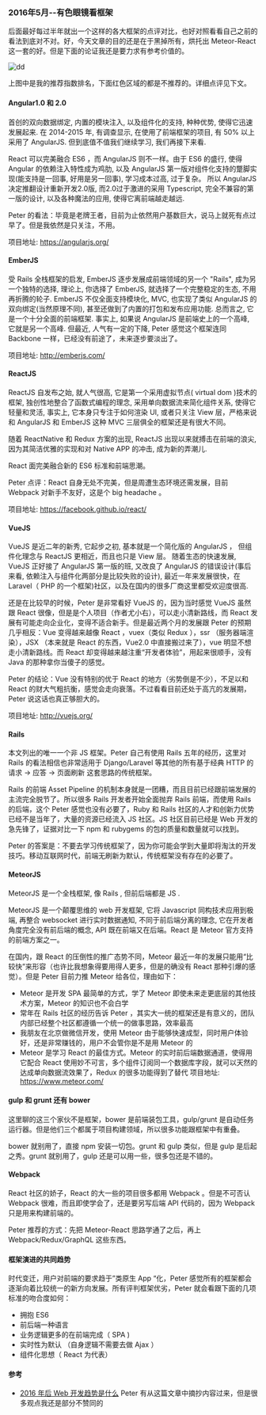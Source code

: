 ### 2016年5月--有色眼镜看框架

后面最好每过半年就出一个这样的各大框架的点评对比，也好对照看看自己之前的看法到底对不对。好，今天文章的目的还是在于黑掉所有，烘托出 Meteor-React 这一套的好。但是下面的论证我还是要力求有参考价值的。

![dd](http://o6zn1jujz.bkt.clouddn.com/pic21-1-frameworks.png)

上图中是我的推荐指数排名，下面红色区域的都是不推荐的。详细点评见下文。

#### Angular1.0 和 2.0

首创的双向数据绑定, 内置的模块注入, 以及组件化的支持, 种种优势, 使得它迅速发展起来. 在 2014-2015 年, 有调查显示, 在使用了前端框架的项目, 有 50% 以上采用了 AngularJS. 但到底值不值我们继续学习, 我们再接下来看.

React 可以完美融合 ES6 ，而 AngularJS 则不一样。由于 ES6 的盛行, 使得 Angular 的依赖注入特性成为鸡肋, 以及 AngularJS 第一版对组件化支持的蹩脚实现(能支持是一回事, 好用是另一回事), 学习成本过高, 过于复杂。 所以 AngularJS 决定推翻设计重新开发2.0版, 而2.0过于激进的采用 Typescript, 完全不兼容的第一版的设计, 以及各种魔法的应用, 使得它离前端越走越远.

Peter 的看法：毕竟是老牌王者，目前为止依然用户基数巨大，说马上就死有点过早了。但是我依然是只关注，不用。

项目地址: https://angularjs.org/

#### EmberJS

受 Rails 全栈框架的启发, EmberJS 逐步发展成前端领域的另一个 "Rails", 成为另一个独特的选择, 理论上, 你选择了 EmberJS, 就选择了一个完整稳定的生态, 不用再折腾的轮子. EmberJS 不仅全面支持模块化, MVC, 也实现了类似 AngularJS 的双向绑定(当然原理不同), 甚至还做到了内置的打包和发布应用功能. 总而言之, 它是一个十分全面的前端框架. 事实上, 如果说 AngularJS 是前端史上的一个高峰, 它就是另一个高峰. 但最近, 人气有一定的下降, Peter 感觉这个框架连同 Backbone 一样，已经没有前途了，未来逐步要淡出了。

项目地址: http://emberjs.com/

#### ReactJS

ReactJS 自发布之始, 就人气很高, 它是第一个采用虚拟节点( virtual dom )技术的框架, 独创性地整合了函数式编程的理念, 采用单向数据流来简化组件关系, 使得它轻量和灵活, 事实上, 它本身只专注于如何渲染 UI, 或者只关注 View 层，严格来说和 AngularJS 和 EmberJS 这种 MVC 三层俱全的框架还是有很大不同。

随着 ReactNative 和 Redux 方案的出现, ReactJS 出现以来就搏击在前端的浪尖, 因为其简洁优雅的实现和对 Native APP 的冲击, 成为新的弄潮儿.

React 面完美融合新的 ES6 标准和前端思潮。

Peter 点评：React 自身无处不完美，但是周遭生态环境还需发展，目前 Webpack 对新手不友好，这是个 big headache 。

项目地址: https://facebook.github.io/react/

#### VueJS

VueJS 是近二年的新秀, 它起步之初, 基本就是一个简化版的 AngularJS ， 但组件化理念与 ReactJS 更相近，而且也只是 View 层。 随着生态的快速发展, VueJS 正好接了 AngularJS 第一版的班, 又改良了 AngularJS 的错误设计(事后来看, 依赖注入与组件化两部分是比较失败的设计), 最近一年来发展很快，在 Laravel（ PHP 的一个框架)社区，以及在国内的很多厂商这里都受欢迎度很高.

还是在比较早的时候，Peter 是非常看好 VueJS 的，因为当时感觉 VueJS 虽然跟 React 很像，但是是个人项目（作者尤小右），可以走小清新路线，而 React 发展有可能走向企业化，变得不适合新手。但是最近两个月的发展跟 Peter 的预期几乎相反：Vue 变得越来越像 React ，vuex（类似 Redux ），ssr （服务器端渲染），JSX （本来就是 React 的东西，Vue2.0 中直接搬过来了），vue 明显不想走小清新路线。而 React 却变得越来越注重“开发者体验”，用起来很顺手，没有 Java 的那种拿你当傻子的感觉。

Peter 的结论：Vue 没有特别的优于 React 的地方（劣势倒是不少），不足以和 React 的财大气粗抗衡，感觉会走向衰落。不过看看目前还处于高亢的发展期，Peter 说这话也真正够胆大的。

项目地址: http://vuejs.org/

#### Rails

本文列出的唯一一个非 JS 框架。Peter 自己有使用 Rails 五年的经历，这里对 Rails 的看法相信也非常适用于 Django/Laravel 等其他的所有基于经典 HTTP 的 请求 -> 应答 -> 页面刷新 这套思路的传统框架。

Rails 的前端 Asset Pipeline 的机制本身就是一团糟，而且目前已经跟前端发展的主流完全脱节了。所以很多 Rails 开发者开始全面抛弃 Rails 前端，而使用 Rails 的后端，这个 Peter 感觉也没有必要了，Ruby 和 Rails 社区的人才和创新力优势已经不是当年了，大量的资源已经流入 JS 社区。JS 社区目前已经是 Web 开发的急先锋了，证据对比一下 npm 和 rubygems 的包的质量和数量就可以找到。

Peter 的答案是：不要去学习传统框架了，因为你可能会学到大量即将淘汰的开发技巧。移动互联网时代，前端无刷新为默认，传统框架没有存在的必要了。

#### MeteorJS

MeteorJS 是一个全栈框架, 像 Rails , 但前后端都是 JS .

MeteorJS 是一个颠覆思维的 web 开发框架, 它将 Javascript 同构技术应用到极端, 再整合 websocket 进行实时数据通知, 不同于前后端分离的理念, 它在开发者角度完全没有前后端的概念, API 既在前端又在后端。React 是 Meteor 官方支持的前端方案之一。

在国内，跟 React 的压倒性的推广态势不同，Meteor 最近一年的发展只能用“比较快”来形容（也许比我想象得要用得人更多，但是的确没有 React 那种引爆的感觉）。但是 Peter 目前力推 Meteor 给各位，理由如下：

* Meteor 是开发 SPA 最简单的方式，学了 Meteor 即使未来走更底层的其他技术方案，Meteor 的知识也不会白学
* 常年在 Rails 社区的经历告诉 Peter ，其实大一统的框架还是有意义的，团队内部已经整个社区都遵循一个统一的做事思路，效率最高
* 我朋友在北京做微信开发，使用 Meteor 由于能够快速成型，同时用户体验好，还是非常赚钱的，用户不会管你是不是用 Meteor 的
* Meteor 是学习 React 的最佳方式。Meteor 的实时前后端数据通道，使得用它配合 React 使用妙不可言，多个组件订阅同一个数据库字段，就可以天然的达成单向数据流效果了，Redux 的很多功能得到了替代
项目地址: https://www.meteor.com/

#### gulp 和 grunt 还有 bower

这里聊的这三个家伙不是框架，bower 是前端装包工具，gulp/grunt 是自动任务运行器。但是他们三个都属于项目构建领域，所以很多功能跟框架中有重叠。

bower 就别用了，直接 npm 安装一切包。grunt 和 gulp 类似，但是 gulp 是后起之秀。grunt 就别用了，gulp 还是可以用一些，很多包还是不错的。

#### Webpack

React 社区的娇子，React 的大一些的项目很多都用 Webpack 。但是不可否认 Webpack 很难，而且即使学会了，还是要另写后端 API 代码的，因为 Webpack 只是用来构建前端的。

Peter 推荐的方式：先把 Meteor-React 思路学通了之后，再上 Webpack/Redux/GraphQL 这些东西。

#### 框架演进的共同趋势

时代变迁，用户对前端的要求趋于”类原生 App “化，Peter 感觉所有的框架都会逐渐向着比较统一的新方向发展。所有评判框架优劣，Peter 就会看跟下面的几项标准的吻合度如何：

* 拥抱 ES6
* 前后端一种语言
* 业务逻辑更多的在前端完成（ SPA )
* 实时性为默认 （自身逻辑不需要去做 Ajax ）
* 组件化思想（ React 为代表）
#### 参考

* [2016 年后 Web 开发趋势是什么](http://yafeilee.me/blogs/86) Peter 有从这篇文章中摘抄内容过来，但是很多观点我还是部分不赞同的
